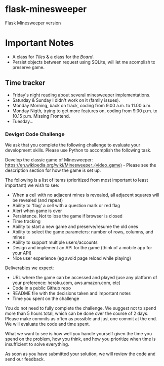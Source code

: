 # flask-minesweeper
Flask Minesweeper version

# Important Notes

- A class for *Tiles* & a class for the *Board*.
- Persist objects between request using SQLite, will let me acomplish to preserve game.

## Time tracker

- Friday's night reading about several minesweeper implementations.
- Saturday & Sunday I didn't work on it (family issues). 
- Monday Morning, back on track, coding from 9.00 a.m. to 11.00 a.m.
- Monday Nigth, trying to get more features on, coding from 9.00 p.m. to 10.15 p.m. Missing Frontend.
- Tuesday...

### Deviget Code Challenge

We ask that you complete the following challenge to evaluate your development skills. Please use Python to accomplish the following task.

Develop the classic game of Minesweeper: https://en.wikipedia.org/wiki/Minesweeper_(video_game) - Please see the description section for how the game is set up.

The following is a list of items (prioritized from most important to least important) we wish to see:
* When a cell with no adjacent mines is revealed, all adjacent squares will be revealed (and repeat)
* Ability to 'flag' a cell with a question mark or red flag
* Alert when game is over
* Persistence. Not to lose the game if browser is closed
* Time tracking
* Ability to start a new game and preserve/resume the old ones
* Ability to select the game parameters: number of rows, columns, and mines
* Ability to support multiple users/accounts
* Design and implement an API for the game (think of a mobile app for your API)
* Nice user experience (eg avoid page reload while playing)

Deliverables we expect:
* URL where the game can be accessed and played (use any platform of your preference: heroku.com, aws.amazon.com, etc)
* Code in a public Github repo
* README file with the decisions taken and important notes
* Time you spent on the challenge

You do not need to fully complete the challenge. We suggest not to spend more than 5 hours total, which can be done over the course of 2 days.  Please make commits as often as possible and just one commit at the end.  We will evaluate the code and time spent.

What we want to see is how well you handle yourself given the time you spend on the problem, how you think, and how you prioritize when time is insufficient to solve everything.

As soon as you have submitted your solution, we will review the code and send our feedback.

